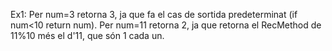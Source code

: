 Ex1:
Per num=3 retorna 3, ja que fa el cas de sortida predeterminat (if num<10 return num).
Per num=11 retorna 2, ja que retorna el RecMethod de 11%10 més el d'11, que són 1 cada un.
